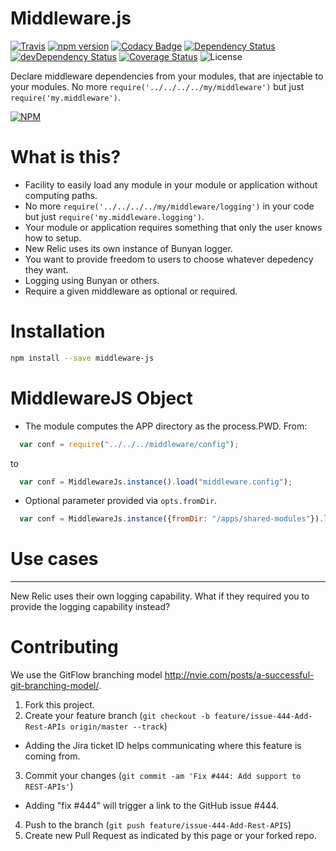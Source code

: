 # Middleware.js

[![Travis](https://api.travis-ci.org/marcellodesales/middleware-js.svg)](https://travis-ci.org/marcellodesales/middleware-js) [![npm version](https://badge.fury.io/js/middleware-js.svg)](http://badge.fury.io/js/middleware-js) [![Codacy Badge](https://www.codacy.com/project/badge/172621abbd81457d84ee5df6ebe13f91)](https://www.codacy.com/app/marcellodesales/middleware-js) [![Dependency Status](https://david-dm.org/marcellodesales/middleware-js.svg)](https://david-dm.org/marcellodesales/middleware-js) [![devDependency Status](https://david-dm.org/marcellodesales/middleware-js/dev-status.svg)](https://david-dm.org/marcellodesales/middleware-js#info=devDependencies) [![Coverage Status](https://coveralls.io/repos/marcellodesales/middleware-js/badge.svg?branch=master&service=github)](https://coveralls.io/github/marcellodesales/middleware-js?branch=master) ![License](https://img.shields.io/badge/license-MIT-lightgray.svg)

Declare middleware dependencies from your modules, that are injectable to your modules. No more `require('../../../../my/middleware')` but just `require('my.middleware')`.

[![NPM](https://nodei.co/npm/middleware-js.png?downloads=true&downloadRank=true&stars=true)](https://nodei.co/npm/middleware-js/)

# What is this?

* Facility to easily load any module in your module or application without computing paths.
 * No more `require('../../../../my/middleware/logging')` in your code but just `require('my.middleware.logging')`.
* Your module or application requires something that only the user knows how to setup.
 * New Relic uses its own instance of Bunyan logger.
* You want to provide freedom to users to choose whatever depedency they want.
 * Logging using Bunyan or others.
* Require a given middleware as optional or required.

# Installation

```sh
npm install --save middleware-js
```

# MiddlewareJS Object

* The module computes the APP directory as the process.PWD. From:

```js
  var conf = require("../../../middleware/config");
```

to 

```js
  var conf = MiddlewareJs.instance().load("middleware.config");
```

* Optional parameter provided via `opts.fromDir`.

```js
  var conf = MiddlewareJs.instance({fromDir: "/apps/shared-modules"}).load("middleware/config");
```

# Use cases
------

New Relic uses their own logging capability. What if they required you to provide the logging capability instead?

Contributing
==============

We use the GitFlow branching model http://nvie.com/posts/a-successful-git-branching-model/.

1. Fork this project.
2. Create your feature branch (`git checkout -b feature/issue-444-Add-Rest-APIs origin/master --track`)
 * Adding the Jira ticket ID helps communicating where this feature is coming from.
3. Commit your changes (`git commit -am 'Fix #444: Add support to REST-APIs'`)
 * Adding "fix #444" will trigger a link to the GitHub issue #444.
4. Push to the branch (`git push feature/issue-444-Add-Rest-APIS`)
5. Create new Pull Request as indicated by this page or your forked repo.

